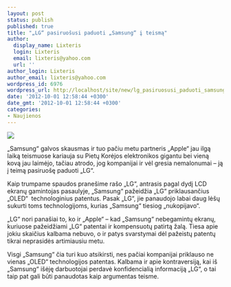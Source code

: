 ```yaml
---
layout: post
status: publish
published: true
title: "„LG“ pasiruošusi paduoti „Samsung“ į teismą"
author:
  display_name: Lixteris
  login: Lixteris
  email: lixteris@yahoo.com
  url: ''
author_login: Lixteris
author_email: lixteris@yahoo.com
wordpress_id: 6976
wordpress_url: http://localhost/site/new/lg_pasiruosusi_paduoti_samsung_i_teisma/
date: '2012-10-01 12:58:44 +0300'
date_gmt: '2012-10-01 12:58:44 +0300'
categories:
- Naujienos
---
```

<p><div class="imgright"><img src="http://technews.lt/upload/2012-01-10-dsc05403.jpg"  /></div></p>
<p>
	&bdquo;Samsung&ldquo; galvos skausmas ir tuo pačiu metu partneris &bdquo;Apple&ldquo; jau ilgą laiką teismuose kariauja su Pietų Korėjos elektronikos gigantu bei vieną kovą jau laimėjo, tačiau atrodo, jog kompanijai ir vėl gresia nemalonumai &ndash; ją į teimą pasiruo&scaron;ę paduoti &bdquo;LG&ldquo;.</p>
<p>
	Kaip trumpame spaudos prane&scaron;ime ra&scaron;o &bdquo;LG&ldquo;, antrasis pagal dydį LCD ekranų gamintojas pasaulyje, &bdquo;Samsung&ldquo; pažeidžia &bdquo;LG&ldquo; priklausančius &bdquo;OLED&ldquo;&nbsp; technologinius patentus. Pasak &bdquo;LG&ldquo;, jie panaudojo labai daug lė&scaron;ų sukurti toms technologijoms, kurias &bdquo;Samsung&ldquo; tiesiog &bdquo;nukopijavo&ldquo;.</p>
<p>
	&bdquo;LG&ldquo; nori pana&scaron;iai to, ko ir &bdquo;Apple&ldquo; &ndash; kad &bdquo;Samsung&ldquo; nebegamintų ekranų, kuriuose pažeidžiami &bdquo;LG&ldquo; patentai ir kompensuotų patirtą žalą. Tiesa apie jokiu skaičius kalbama nebuvo, o ir patys svarstymai dėl pažeistų patentų tikrai neprasidės artimiausiu metu.</p>
<p>
	Visgi &bdquo;Samsung&ldquo; čia turi kuo atsikirsti, nes pačiai kompanijai priklauso ne vienas &bdquo;OLED&ldquo; technologijos patentas. Kalbama ir apie kontraversiją, kai i&scaron; &bdquo;Samsung&ldquo; i&scaron;ėję darbuotojai perdavė konfidencialią informaciją &bdquo;LG&ldquo;, o tai taip pat gali būti panaudotas kaip argumentas teisme.</p>
